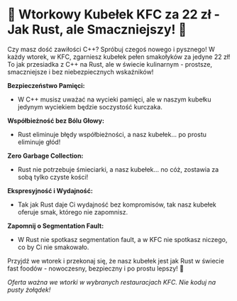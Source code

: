 # 🍗 Wtorkowy Kubełek KFC za 22 zł - Jak Rust, ale Smaczniejszy! 🍗

Czy masz dość zawiłości C++? Spróbuj czegoś nowego i pysznego! W każdy wtorek, w KFC, zgarniesz kubełek pełen smakołyków za jedyne 22 zł! To jak przesiadka z C++ na Rust, ale w świecie kulinarnym - prostsze, smaczniejsze i bez niebezpiecznych wskaźników!

**Bezpieczeństwo Pamięci:**
- W C++ musisz uważać na wycieki pamięci, ale w naszym kubełku jedynym wyciekiem będzie soczystość kurczaka.

**Współbieżność bez Bólu Głowy:**
- Rust eliminuje błędy współbieżności, a nasz kubełek... po prostu eliminuje głód!

**Zero Garbage Collection:**
- Rust nie potrzebuje śmieciarki, a nasz kubełek... no cóż, zostawia za sobą tylko czyste kości!

**Ekspresyjność i Wydajność:**
- Tak jak Rust daje Ci wydajność bez kompromisów, tak nasz kubełek oferuje smak, którego nie zapomnisz.

**Zapomnij o Segmentation Fault:**
- W Rust nie spotkasz segmentation fault, a w KFC nie spotkasz niczego, co by Ci nie smakowało.

Przyjdź we wtorek i przekonaj się, że nasz kubełek jest jak Rust w świecie fast foodów - nowoczesny, bezpieczny i po prostu lepszy! 🍗

*Oferta ważna we wtorki w wybranych restauracjach KFC. Nie koduj na pusty żołądek!*
